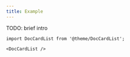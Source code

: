 ```yaml
---
title: Example
---
```


TODO: brief intro

```mdx-code-block
import DocCardList from '@theme/DocCardList';

<DocCardList />
```
